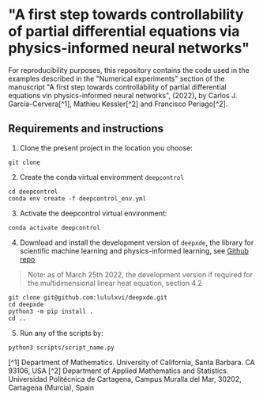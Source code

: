 # "A first step towards controllability of partial differential equations via physics-informed neural networks"

For reproducibility purposes, this repository contains the code used in the examples described in the "Numerical experiments" section of the manuscript "A first step towards controllability of partial differential equations vin physics-informed neural networks", (2022), by Carlos J. García-Cervera[^1], Mathieu Kessler[^2] and Francisco Periago[^2].

## Requirements and instructions 

1. Clone the present project in the location you choose:
```
git clone 
```
2. Create the conda virtual enviromment `deepcontrol` 
```
cd deepcontrol
conda env create -f deepcontrol_env.yml
```
3. Activate the deepcontrol virtual environment:
```
conda activate deepcontrol
```
4. Download and install the development version of `deepxde`, the library for scientific machine learning and physics-informed learning, see [Github repo](https://github.com/lululxvi/deepxde)
> Note: as of March 25th 2022, the development version if required for the multidimensional linear heat equation, section 4.2
```
git clone git@github.com:lululxvi/deepxde.git
cd deepxde
python3 -m pip install .
cd ..
```

5. Run any of the scripts by:
```
python3 scripts/script_name.py
``` 



[^1] Department of Mathematics. University of California, Santa Barbara. CA 93106, USA
[^2] Department of Applied Mathematics and Statistics. Universidad Politécnica de Cartagena, 
Campus Muralla del Mar, 30202, Cartagena (Murcia), Spain
